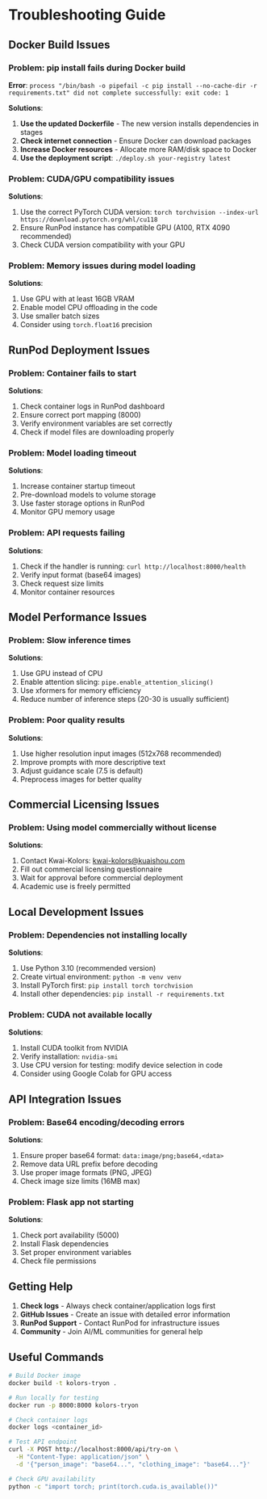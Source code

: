 # Troubleshooting Guide

## Docker Build Issues

### Problem: pip install fails during Docker build
**Error**: `process "/bin/bash -o pipefail -c pip install --no-cache-dir -r requirements.txt" did not complete successfully: exit code: 1`

**Solutions**:
1. **Use the updated Dockerfile** - The new version installs dependencies in stages
2. **Check internet connection** - Ensure Docker can download packages
3. **Increase Docker resources** - Allocate more RAM/disk space to Docker
4. **Use the deployment script**: `./deploy.sh your-registry latest`

### Problem: CUDA/GPU compatibility issues
**Solutions**:
1. Use the correct PyTorch CUDA version: `torch torchvision --index-url https://download.pytorch.org/whl/cu118`
2. Ensure RunPod instance has compatible GPU (A100, RTX 4090 recommended)
3. Check CUDA version compatibility with your GPU

### Problem: Memory issues during model loading
**Solutions**:
1. Use GPU with at least 16GB VRAM
2. Enable model CPU offloading in the code
3. Use smaller batch sizes
4. Consider using `torch.float16` precision

## RunPod Deployment Issues

### Problem: Container fails to start
**Solutions**:
1. Check container logs in RunPod dashboard
2. Ensure correct port mapping (8000)
3. Verify environment variables are set correctly
4. Check if model files are downloading properly

### Problem: Model loading timeout
**Solutions**:
1. Increase container startup timeout
2. Pre-download models to volume storage
3. Use faster storage options in RunPod
4. Monitor GPU memory usage

### Problem: API requests failing
**Solutions**:
1. Check if the handler is running: `curl http://localhost:8000/health`
2. Verify input format (base64 images)
3. Check request size limits
4. Monitor container resources

## Model Performance Issues

### Problem: Slow inference times
**Solutions**:
1. Use GPU instead of CPU
2. Enable attention slicing: `pipe.enable_attention_slicing()`
3. Use xformers for memory efficiency
4. Reduce number of inference steps (20-30 is usually sufficient)

### Problem: Poor quality results
**Solutions**:
1. Use higher resolution input images (512x768 recommended)
2. Improve prompts with more descriptive text
3. Adjust guidance scale (7.5 is default)
4. Preprocess images for better quality

## Commercial Licensing Issues

### Problem: Using model commercially without license
**Solutions**:
1. Contact Kwai-Kolors: kwai-kolors@kuaishou.com
2. Fill out commercial licensing questionnaire
3. Wait for approval before commercial deployment
4. Academic use is freely permitted

## Local Development Issues

### Problem: Dependencies not installing locally
**Solutions**:
1. Use Python 3.10 (recommended version)
2. Create virtual environment: `python -m venv venv`
3. Install PyTorch first: `pip install torch torchvision`
4. Install other dependencies: `pip install -r requirements.txt`

### Problem: CUDA not available locally
**Solutions**:
1. Install CUDA toolkit from NVIDIA
2. Verify installation: `nvidia-smi`
3. Use CPU version for testing: modify device selection in code
4. Consider using Google Colab for GPU access

## API Integration Issues

### Problem: Base64 encoding/decoding errors
**Solutions**:
1. Ensure proper base64 format: `data:image/png;base64,<data>`
2. Remove data URL prefix before decoding
3. Use proper image formats (PNG, JPEG)
4. Check image size limits (16MB max)

### Problem: Flask app not starting
**Solutions**:
1. Check port availability (5000)
2. Install Flask dependencies
3. Set proper environment variables
4. Check file permissions

## Getting Help

1. **Check logs** - Always check container/application logs first
2. **GitHub Issues** - Create an issue with detailed error information
3. **RunPod Support** - Contact RunPod for infrastructure issues
4. **Community** - Join AI/ML communities for general help

## Useful Commands

```bash
# Build Docker image
docker build -t kolors-tryon .

# Run locally for testing
docker run -p 8000:8000 kolors-tryon

# Check container logs
docker logs <container_id>

# Test API endpoint
curl -X POST http://localhost:8000/api/try-on \
  -H "Content-Type: application/json" \
  -d '{"person_image": "base64...", "clothing_image": "base64..."}'

# Check GPU availability
python -c "import torch; print(torch.cuda.is_available())"
```

